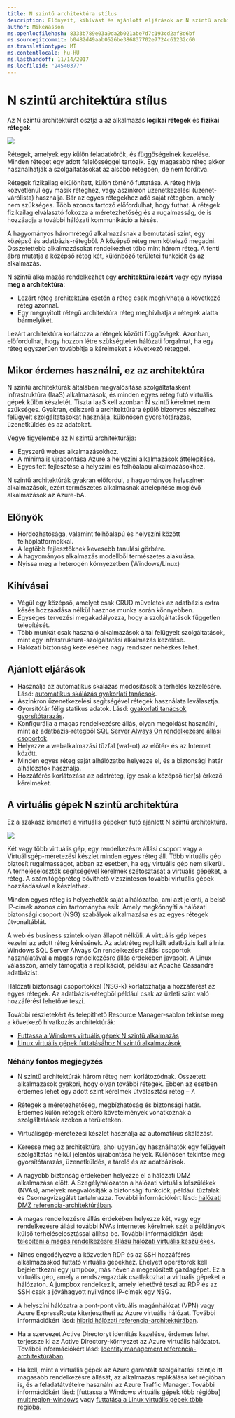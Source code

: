 ```yaml
---
title: N szintű architektúra stílus
description: Előnyeit, kihívást és ajánlott eljárások az N szintű architektúrák ismerteti az Azure-on
author: MikeWasson
ms.openlocfilehash: 8333b789e03a9da2b021abe7d7c193cd2af8d6bf
ms.sourcegitcommit: b0482d49aab0526be386837702e7724c61232c60
ms.translationtype: MT
ms.contentlocale: hu-HU
ms.lasthandoff: 11/14/2017
ms.locfileid: "24540377"
---
```

# <a name="n-tier-architecture-style"></a>N szintű architektúra stílus

Az N szintű architektúrát osztja a az alkalmazás **logikai rétegek** és **fizikai rétegek**. 

![](./images/n-tier-logical.svg)

Rétegek, amelyek egy külön feladatkörök, és függőségeinek kezelése. Minden réteget egy adott felelősséggel tartozik. Egy magasabb réteg akkor használhatják a szolgáltatásokat az alsóbb rétegben, de nem fordítva. 

Rétegek fizikailag elkülönített, külön történő futtatása. A réteg hívja közvetlenül egy másik réteghez, vagy aszinkron üzenetkezelési (üzenet-várólista) használja. Bár az egyes rétegekhez adó saját rétegben, amely nem szükséges. Több azonos tartozó előfordulhat, hogy futhat. A rétegek fizikailag elválasztó fokozza a méretezhetőség és a rugalmasság, de is hozzáadja a további hálózati kommunikáció a késés. 

A hagyományos háromrétegű alkalmazásnak a bemutatási szint, egy középső és adatbázis-rétegből. A középső réteg nem kötelező megadni. Összetettebb alkalmazásokat rendelkezhet több mint három réteg. A fenti ábra mutatja a középső réteg két, különböző területei funkcióit és az alkalmazás. 

N szintű alkalmazás rendelkezhet egy **architektúra lezárt** vagy egy **nyissa meg a architektúra**:

- Lezárt réteg architektúra esetén a réteg csak meghívhatja a következő réteg azonnal. 
- Egy megnyitott rétegű architektúra réteg meghívhatja a rétegek alatta bármelyikét. 

Lezárt architektúra korlátozza a rétegek közötti függőségek. Azonban, előfordulhat, hogy hozzon létre szükségtelen hálózati forgalmat, ha egy réteg egyszerűen továbbítja a kérelmeket a következő réteggel. 

## <a name="when-to-use-this-architecture"></a>Mikor érdemes használni, ez az architektúra

N szintű architektúrák általában megvalósítása szolgáltatásként infrastruktúra (IaaS) alkalmazások, és minden egyes réteg futó virtuális gépek külön készletét. Tiszta IaaS kell azonban N szintű kérelmet nem szükséges. Gyakran, célszerű a architektúrára épülő bizonyos részeihez felügyelt szolgáltatásokat használja, különösen gyorsítótárazás, üzenetküldés és az adatokat.

Vegye figyelembe az N szintű architektúrája:

- Egyszerű webes alkalmazásokhoz. 
- A minimális újrabontása Azure a helyszíni alkalmazások áttelepítése.
- Egyesített fejlesztése a helyszíni és felhőalapú alkalmazásokhoz.

N szintű architektúrák gyakran előfordul, a hagyományos helyszínen alkalmazások, ezért természetes alkalmasnak áttelepítése meglévő alkalmazások az Azure-bA.

## <a name="benefits"></a>Előnyök

- Hordozhatósága, valamint felhőalapú és helyszíni között felhőplatformokkal.
- A legtöbb fejlesztőknek kevesebb tanulási görbére.
- A hagyományos alkalmazás modellből természetes alakulása.
- Nyissa meg a heterogén környezetben (Windows/Linux)

## <a name="challenges"></a>Kihívásai

- Végül egy középső, amelyet csak CRUD műveletek az adatbázis extra késés hozzáadása nélkül hasznos munka során könnyebben. 
- Egységes tervezési megakadályozza, hogy a szolgáltatások független telepítését.
- Több munkát csak használó alkalmazások által felügyelt szolgáltatások, mint egy infrastruktúra-szolgáltatási alkalmazás kezelése. 
- Hálózati biztonság kezeléséhez nagy rendszer nehézkes lehet.

## <a name="best-practices"></a>Ajánlott eljárások

- Használja az automatikus skálázás módosítások a terhelés kezelésére. Lásd: [automatikus skálázás gyakorlati tanácsok][autoscaling].
- Aszinkron üzenetkezelési segítségével rétegek használata leválasztja.
- Gyorsítótár félig statikus adatok. Lásd: [gyakorlati tanácsok gyorsítótárazás][caching].
- Konfigurálja a magas rendelkezésre állás, olyan megoldást használni, mint az adatbázis-rétegből [SQL Server Always On rendelkezésre állási csoportok][sql-always-on].
- Helyezze a webalkalmazási tűzfal (waf-ot) az előtér- és az Internet között.
- Minden egyes réteg saját alhálózatba helyezze el, és a biztonsági határ alhálózatok használja. 
- Hozzáférés korlátozása az adatréteg, így csak a középső tier(s) érkező kérelmeket.

## <a name="n-tier-architecture-on-virtual-machines"></a>A virtuális gépek N szintű architektúra

Ez a szakasz ismerteti a virtuális gépeken futó ajánlott N szintű architektúra. 

![](./images/n-tier-physical.png)

Két vagy több virtuális gép, egy rendelkezésre állási csoport vagy a Virtuálisgép-méretezési készlet minden egyes réteg áll. Több virtuális gép biztosít rugalmasságot, abban az esetben, ha egy virtuális gép nem sikerül. A terheléselosztók segítségével kérelmek szétosztását a virtuális gépeket, a réteg. A számítógépréteg bővíthető vízszintesen további virtuális gépek hozzáadásával a készlethez. 

Minden egyes réteg is helyezhetők saját alhálózatba, ami azt jelenti, a belső IP-címek azonos cím tartományba esik. Amely megkönnyíti a hálózati biztonsági csoport (NSG) szabályok alkalmazása és az egyes rétegek útvonaltáblát.

A web és business szintek olyan állapot nélküli. A virtuális gép képes kezelni az adott réteg kérésének. Az adatréteg replikált adatbázis kell állnia. Windows SQL Server Always On rendelkezésre állási csoportok használatával a magas rendelkezésre állás érdekében javasolt. A Linux válasszon, amely támogatja a replikációt, például az Apache Cassandra adatbázist. 

Hálózati biztonsági csoportokkal (NSG-k) korlátozhatja a hozzáférést az egyes rétegek. Az adatbázis-rétegből például csak az üzleti szint való hozzáférést lehetővé teszi.

További részletekért és telepíthető Resource Manager-sablon tekintse meg a következő hivatkozás architektúrák:

- [Futtassa a Windows virtuális gépek N szintű alkalmazás][n-tier-windows]
- [Linux virtuális gépek futtatásához N szintű alkalmazások][n-tier-linux]

### <a name="additional-considerations"></a>Néhány fontos megjegyzés

- N szintű architektúrák három réteg nem korlátozódnak. Összetett alkalmazások gyakori, hogy olyan további rétegek. Ebben az esetben érdemes lehet egy adott szint kérelmek útválasztási réteg – 7.

- Rétegek a méretezhetőség, megbízhatóság és biztonsági határ. Érdemes külön rétegek eltérő követelmények vonatkoznak a szolgáltatások azokon a területeken.

- Virtuálisgép-méretezési készlet használja az automatikus skálázást.

- Keresse meg az architektúra, ahol ugyanúgy használhatók egy felügyelt szolgáltatás nélkül jelentős újrabontása helyek. Különösen tekintse meg gyorsítótárazás, üzenetküldés, a tároló és az adatbázisok. 

- A nagyobb biztonság érdekében helyezze el a hálózati DMZ alkalmazása előtt. A Szegélyhálózaton a hálózati virtuális készülékek (NVAs), amelyek megvalósítják a biztonsági funkciók, például tűzfalak és Csomagvizsgálat tartalmazza. További információkért lásd: [hálózati DMZ referencia-architektúrában][dmz].

- A magas rendelkezésre állás érdekében helyezze két, vagy egy rendelkezésre állási további NVAs internetes kérelmek szét a példányok külső terheléselosztással állítsa be. További információkért lásd: [telepíteni a magas rendelkezésre állású hálózati virtuális készülékek][ha-nva].

- Nincs engedélyezve a közvetlen RDP és az SSH hozzáférés alkalmazáskód futtató virtuális gépekhez. Ehelyett operátorok kell bejelentkezni egy jumpbox, más néven a megerősített gazdagépet. Ez a virtuális gép, amely a rendszergazdák csatlakozhat a virtuális gépeket a hálózaton. A jumpbox rendelkezik, amely lehetővé teszi az RDP és az SSH csak a jóváhagyott nyilvános IP-címek egy NSG.

- A helyszíni hálózatra a pont-pont virtuális magánhálózat (VPN) vagy Azure ExpressRoute kiterjesztheti az Azure virtuális hálózat. További információkért lásd: [hibrid hálózati referencia-architektúrában][hybrid-network].

- Ha a szervezet Active Directoryt identitás kezelése, érdemes lehet terjessze ki az Active Directory-környezet az Azure virtuális hálózatot. További információkért lásd: [Identity management referencia-architektúrában][identity].

- Ha kell, mint a virtuális gépek az Azure garantált szolgáltatási szintje itt magasabb rendelkezésre állását, az alkalmazás replikálása két régióban is, és a feladatátvételre használni az Azure Traffic Manager. További információkért lásd: [futtassa a Windows virtuális gépek több régióba] [ multiregion-windows] vagy [futtatása a Linux virtuális gépek több régióba][multiregion-linux].

[autoscaling]: ../../best-practices/auto-scaling.md
[caching]: ../../best-practices/caching.md
[dmz]: ../../reference-architectures/dmz/index.md
[ha-nva]: ../../reference-architectures/dmz/nva-ha.md
[hybrid-network]: ../../reference-architectures/hybrid-networking/index.md
[identity]: ../../reference-architectures/identity/index.md
[multiregion-linux]: ../../reference-architectures/virtual-machines-linux/multi-region-application.md
[multiregion-windows]: ../../reference-architectures/virtual-machines-windows/multi-region-application.md
[n-tier-linux]: ../../reference-architectures/virtual-machines-linux/n-tier.md
[n-tier-windows]: ../../reference-architectures/virtual-machines-windows/n-tier.md
[sql-always-on]: /sql/database-engine/availability-groups/windows/always-on-availability-groups-sql-server